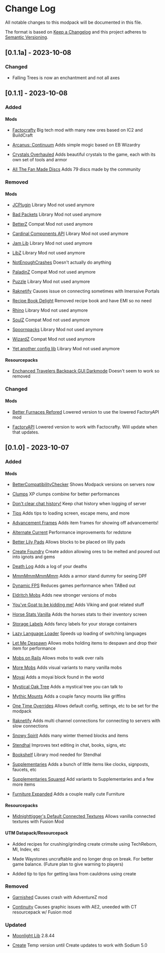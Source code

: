 
# Change Log
All notable changes to this modpack will be documented in this file.
 
The format is based on [Keep a Changelog](http://keepachangelog.com/)
and this project adheres to [Semantic Versioning](http://semver.org/).


## [0.1.1a] - 2023-10-08

### Changed

- Falling Trees is now an enchantment and not all axes
 
## [0.1.1] - 2023-10-08

### Added

#### Mods

- [Factocrafty](https://modrinth.com/mod/factocrafty) Big tech mod with many new ores based on IC2 and BuildCraft

- [Arcanus: Continuum](https://modrinth.com/mod/arcanus-continuum) Adds simple mogic based on EB Wizardry

- [Crystals Overhauled](https://modrinth.com/mod/crystals-overhauled) Adds beautiful crystals to the game, each with its own set of tools and armor

- [All The Fan Made Discs](https://modrinth.com/mod/all-the-fan-made-discs) Adds 79 discs made by the community


### Removed

#### Mods

- [JCPlugin](https://www.curseforge.com/minecraft/mc-mods/jcplugin) Library Mod not used anymore

- [Bad Packets](https://modrinth.com/mod/badpackets) Library Mod not used anymore

- [BetterZ](https://modrinth.com/datapack/betterz) Compat Mod not used anymore

- [Cardinal Components API](https://modrinth.com/mod/cardinal-components-api) Library Mod not used anymore

- [Jam Lib](https://modrinth.com/mod/jamlib) Library Mod not used anymore

- [LibZ](https://modrinth.com/mod/libz) Library Mod not used anymore

- [NotEnoughCrashes](https://modrinth.com/mod/notenoughcrashes) Doesn't actually do anything

- [PaladinZ](https://modrinth.com/datapack/paladinz) Compat Mod not used anymore

- [Puzzle](https://modrinth.com/mod/puzzle) Library Mod not used anymore

- [Raknetify](https://modrinth.com/plugin/raknetify) Causes issue on connecting sometimes with Imerssive Portals

- [Recipe Book Delight](https://modrinth.com/mod/recipe-book-delight) Removed recipe book and have EMI so no need

- [Rhino](https://modrinth.com/mod/rhino) Library Mod not used anymore

- [SoulZ](https://modrinth.com/datapack/soulz) Compat Mod not used anymore

- [Spoornpacks](https://modrinth.com/mod/spoornpacks) Library Mod not used anymore

- [WizardZ](https://modrinth.com/datapack/wizardz) Compat Mod not used anymore

- [Yet another config lib](https://modrinth.com/mod/yacl) Library Mod not used anymore

#### Resourcepacks

- [Enchanced Travelers Backpack GUI Darkmode](https://modrinth.com/resourcepack/enhanced-travelers-backpack-gui/version/IqAqzldJ) Doesn't seem to work so removed

### Changed

#### Mods

- [Better Furnaces Refored](https://modrinth.com/mod/better-furnaces-reforged) Lowered version to use the lowered FactoryAPI mod

- [FactoryAPI](https://modrinth.com/mod/factory-api) Lowered version to work with Factocrafty. Will update when that updates.


## [0.1.0] - 2023-10-07
 
### Added

#### Mods

- [BetterCompatibilityChecker](https://modrinth.com/mod/better-compatibility-checker) Shows Modpack versions on servers now

- [Clumps](https://modrinth.com/mod/clumps) XP clumps combine for better performances
 
- [Don't clear chat history!](https://modrinth.com/mod/dcch) Keep chat history when logging of server

- [Tips](https://modrinth.com/mod/tips) Adds tips to loading screen, escape menu, and more

- [Advancement Frames](https://modrinth.com/mod/advancement-frames) Adds item frames for showing off advancements!

- [Alternate Current](https://modrinth.com/mod/alternate-current) Performance improvements for redstone

- [Better Lily Pads](https://modrinth.com/mod/better-lily-pads) Allows blocks to be placed on lilly pads

- [Create Foundry](https://modrinth.com/mod/createfoundry) Create addon allowing ores to be melted and poured out into ignots and gems

- [Death Log](https://modrinth.com/mod/deathlog) Adds a log of your deaths

- [MmmMmmMmmMmm](https://modrinth.com/mod/mmmmmmmmmmmm) Adds a armor stand dummy for seeing DPF

- [Dynamic FPS](https://modrinth.com/mod/dynamic-fps) Reduces games performance when TABed out

- [Eldritch Mobs](https://modrinth.com/mod/eldritch-mobs) Adds new stronger versions of mobs

- [You've Goat to be kidding me!](https://modrinth.com/mod/goated) Adds Viking and goat related stuff

- [Horse Stats Vanilla](https://modrinth.com/mod/horsestatsvanilla) Adds the horses stats to their inventory screen

- [Storage Labels](https://modrinth.com/mod/labels) Adds fancy labels for your storage containers

- [Lazy Language Loader](https://modrinth.com/mod/lazy-language-loader) Speeds up loading of switching languages

- [Let Me Despawn](https://modrinth.com/plugin/lmd) Allows mobs holding items to despawn and drop their item for performance

- [Mobs on Rails](https://modrinth.com/mod/mobs-on-rails) Allows mobs to walk over rails

- [More Mobs](https://modrinth.com/datapack/more-mobs) Adds visual variants to many vanilla mobs

- [Moyai](https://modrinth.com/mod/moyai) Adds a moyai block found in the world

- [Mystical Oak Tree](https://modrinth.com/mod/mystical-oak-tree) Adds a mystical tree you can talk to

- [Mythic Mounts](https://modrinth.com/mod/mythic-mounts) Adds a couple fancy mounts like griffins

- [One Time Overrides](https://modrinth.com/mod/one-time-overrides) Allows default config, settings, etc to be set for the modpack

- [Raknetify](https://modrinth.com/plugin/raknetify) Adds multi channel connections for connecting to servers with slow connections

- [Snowy Spirit](https://modrinth.com/mod/snowy-spirit) Adds many winter themed blocks and items

- [Stendhal](https://modrinth.com/mod/stendhal) Improves text editing in chat, books, signs, etc

- [Bookshelf](https://modrinth.com/mod/bookshelf-lib) Library mod needed for Stendhal

- [Supplementaries](https://modrinth.com/mod/supplementaries) Adds a bunch of little items like clocks, signposts, faucets, etc

- [Supplementaries Squared](https://modrinth.com/mod/supplementaries-squared) Add variants to Supplementaries and a few more items

- [Furniture Expanded](https://modrinth.com/mod/furniture-expanded) Adds a couple really cute 
Furniture

#### Resourcepacks

- [Midnighttigger's Default Connected Textures](https://modrinth.com/resourcepack/mt-ct-d/version/tfKvt8nl) Allows vanilla connected textures with Fusion Mod

#### UTM Datapack/Resourcepack

- Added recipes for crushing/grinding create crimsite using TechReborn, MI, Indev, etc 

- Made Waystones uncraftable and no longer drop on break. For better game balance. (Future plan to give warning to players)

- Added tip to tips for getting lava from cauldrons using create

### Removed

- [Garnished](https://modrinth.com/mod/create-garnished) Causes crash with AdventureZ mod

- [Continuity](https://modrinth.com/mod/continuity) Causes graphic issues with AE2, uneeded with CT resourcepack w/ Fusion mod

### Updated

- [Moonlight Lib](https://modrinth.com/mod/moonlight) 2.8.44

- [Create](https://modrinth.com/mod/create-fabric-sodium-fix) Temp version until Create updates to work with Sodium 5.0